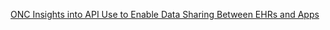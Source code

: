 
[ONC Insights into API Use to Enable Data Sharing Between EHRs and Apps](https://www.healthit.gov/news/events/onc-tech-forum-insights-api-use-enable-data-sharing-between-ehrs-and-apps)